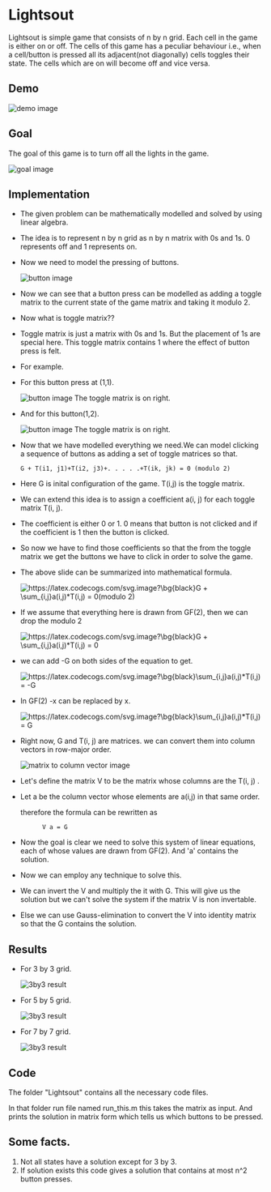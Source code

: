 # Lightsout

Lightsout is simple game that consists of n by n grid. Each cell in the game is either on or off. The cells of this game has a peculiar behaviour i.e., when a cell/button is pressed all its adjacent(not diagonally) cells toggles their state. The cells which are on will become off and vice versa.

## Demo

![demo image](https://github.com/shwejanraj/Lightsout/blob/main/readme/demo.png)

## Goal

The goal of this game is to turn off all the lights in the game.

![goal image](https://github.com/shwejanraj/Lightsout/blob/main/readme/goal.png)

## Implementation

- The given problem can be mathematically modelled and solved by using linear algebra.

- The idea is to represent n by n grid as n by n matrix with 0s and 1s. 0 represents off and 1 represents on.

- Now we need to model the pressing of buttons.

  ![button image](https://github.com/shwejanraj/Lightsout/blob/main/readme/button.png)

- Now we can see that a button press can be modelled as adding a toggle matrix to the current state of the game matrix and taking it modulo 2.

- Now what is toggle matrix??

- Toggle matrix is just a matrix with 0s and 1s. But the placement of 1s are special here. This toggle matrix contains 1 where the effect of button press is felt.

- For example.

- For this button press at (1,1).

  ![button image](https://github.com/shwejanraj/Lightsout/blob/main/readme/button_press_1.png)
  The toggle matrix is on right.

- And for this button(1,2).

  ![button image](https://github.com/shwejanraj/Lightsout/blob/main/readme/button_press_2.png)
  The toggle matrix is on right.

- Now that we have modelled everything we need.We can model clicking a sequence of buttons as adding a set of toggle matrices so that.

      G + T(i1, j1)+T(i2, j3)+. . . . .+T(ik, jk) = 0 (modulo 2)

- Here G is inital configuration of the game. T(i,j) is the toggle matrix.

- We can extend this idea is to assign a coefficient a(i, j) for each toggle matrix T(i, j).

- The coefficient is either 0 or 1. 0 means that button is not clicked and if the coefficient is 1 then the button is clicked.

- So now we have to find those coefficients so that the from the toggle matrix we get the buttons we have to click in order to solve the game.

- The above slide can be summarized into mathematical formula.

  <img src="https://latex.codecogs.com/svg.image?\bg{black}G&space;&plus;&space;\sum_{i,j}a(i,j)*T(i,j)&space;=&space;0(modulo&space;2)" title="https://latex.codecogs.com/svg.image?\bg{black}G + \sum_{i,j}a(i,j)*T(i,j) = 0(modulo 2)" />

- If we assume that everything here is drawn from GF(2), then we can drop the modulo 2

  <img src="https://latex.codecogs.com/svg.image?\bg{black}G&space;&plus;&space;\sum_{i,j}a(i,j)*T(i,j)&space;=&space;0" title="https://latex.codecogs.com/svg.image?\bg{black}G + \sum_{i,j}a(i,j)*T(i,j) = 0" />

- we can add -G on both sides of the equation to get.

  <img src="https://latex.codecogs.com/svg.image?\bg{black}\sum_{i,j}a(i,j)*T(i,j)&space;=&space;-G" title="https://latex.codecogs.com/svg.image?\bg{black}\sum_{i,j}a(i,j)*T(i,j) = -G" />

- In GF(2) -x can be replaced by x.

  <img src="https://latex.codecogs.com/svg.image?\bg{black}\sum_{i,j}a(i,j)*T(i,j)&space;=&space;G" title="https://latex.codecogs.com/svg.image?\bg{black}\sum_{i,j}a(i,j)*T(i,j) = G" />

- Right now, G and T(i, j) are matrices. we can convert them into column vectors in row-major order.

  ![matrix to column vector image](https://github.com/shwejanraj/Lightsout/blob/main/readme/row_major_order.png)

- Let's define the matrix V to be the matrix whose columns are the T(i, j) .

- Let a be the column vector whose elements are a(i,j) in that same order.

  therefore the formula can be rewritten as

            V a = G

- Now the goal is clear we need to solve this system of linear equations, each of whose values are drawn from GF(2). And 'a' contains the solution.

- Now we can employ any technique to solve this.

- We can invert the V and multiply the it with G. This will give us the solution but we can't solve the system if the matrix V is non invertable.

- Else we can use Gauss-elimination to convert the V into identity matrix so that the G contains the solution.

## Results

- For 3 by 3 grid.

  ![3by3 result](https://github.com/shwejanraj/Lightsout/blob/main/readme/3by3.gif)

- For 5 by 5 grid.

  ![3by3 result](https://github.com/shwejanraj/Lightsout/blob/main/readme/3by3.gif)

- For 7 by 7 grid.

  ![3by3 result](https://github.com/shwejanraj/Lightsout/blob/main/readme/3by3.gif)

## Code

The folder "Lightsout" contains all the necessary code files.

In that folder run file named run_this.m this takes the matrix as input. And prints the solution in matrix form which tells us which buttons to be pressed.

## Some facts.

1. Not all states have a solution except for 3 by 3.
2. If solution exists this code gives a solution that contains at most n^2 button presses.
